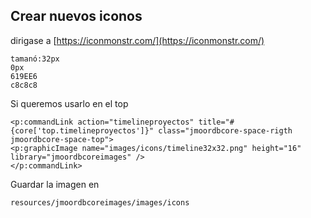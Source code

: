 ## Crear nuevos iconos
dirigase a 
[https://iconmonstr.com/](https://iconmonstr.com/)

```color
tamanó:32px
0px
619EE6
c8c8c8

```


Si queremos usarlo en el top
```
<p:commandLink action="timelineproyectos" title="#{core['top.timelineproyectos']}" class="jmoordbcore-space-rigth jmoordbcore-space-top">
<p:graphicImage name="images/icons/timeline32x32.png" height="16"  library="jmoordbcoreimages" />
</p:commandLink>

```

Guardar la imagen en 
```
resources/jmoordbcoreimages/images/icons
```
